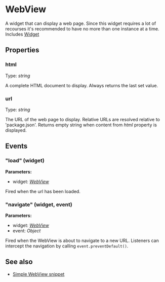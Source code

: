 # WebView
A widget that can display a web page. Since this widget requires a lot of recourses it's recommended to have no more than one instance at a time.
Includes [Widget](Widget.md)

## Properties
### html
Type: *string*

A complete HTML document to display. Always returns the last set value.
### url
Type: *string*

The URL of the web page to display. Relative URLs are resolved relative to 'package.json'. Returns empty string when content from *html* property is displayed.

## Events
### "load" (widget)

**Parameters:** 

- widget: *[WebView](WebView.md)*

Fired when the url has been loaded.

### "navigate" (widget, event)

**Parameters:** 

- widget: *[WebView](WebView.md)*
- event: *Object*

Fired when the WebView is about to navigate to a new URL. Listeners can intercept the navigation by calling `event.preventDefault()`.


## See also
- [Simple WebView snippet](https://github.com/eclipsesource/tabris-js/blob/master/snippets/webview/webview.js)
